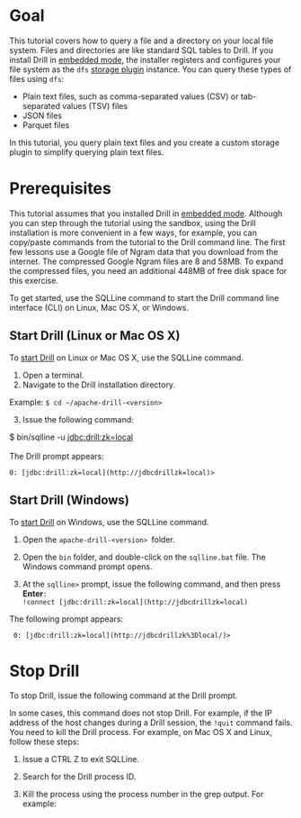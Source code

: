 # Goal

This tutorial covers how to query a file and a directory on your local file
system. Files and directories are like standard SQL tables to Drill. If you
install Drill in [embedded
mode](/confluence/display/DRILL/Installing+Drill+in+Embedded+Mode), the
installer registers and configures your file system as the `dfs` [storage
plugin](/confluence/display/DRILL/Getting+to+Know+the+Drill+Setup) instance.
You can query these types of files using `dfs`:

  * Plain text files, such as comma-separated values (CSV) or tab-separated values (TSV) files
  * JSON files
  * Parquet files

In this tutorial, you query plain text files and you create a custom storage
plugin to simplify querying plain text files.

# Prerequisites

This tutorial assumes that you installed Drill in [embedded
mode](/confluence/display/DRILL/Installing+Drill+in+Embedded+Mode). Although
you can step through the tutorial using the sandbox, using the Drill
installation is more convenient in a few ways, for example, you can copy/paste
commands from the tutorial to the Drill command line. The first few lessons
use a Google file of Ngram data that you download from the internet. The
compressed Google Ngram files are 8 and 58MB. To expand the compressed files,
you need an additional 448MB of free disk space for this exercise.

To get started, use the SQLLine command to start the Drill command line
interface (CLI) on Linux, Mac OS X, or Windows.

## Start Drill (Linux or Mac OS X)

To [start Drill](/confluence/pages/viewpage.action?pageId=44994063) on Linux
or Mac OS X, use the SQLLine command.

  1. Open a terminal.
  2. Navigate to the Drill installation directory.  
  
Example: `$ cd ~/apache-drill-<version>`  
  

  3. Issue the following command:  
  
$ bin/sqlline -u [jdbc:drill:zk=local  
](http://jdbcdrillzk=local)  
The Drill prompt appears:  
  
`0: [jdbc:drill:zk=local](http://jdbcdrillzk=local)>`

## Start Drill (Windows)

To [start Drill](/confluence/pages/viewpage.action?pageId=44994063) on
Windows, use the SQLLine command.

  1. Open the `apache-drill-<version> `folder.

  2. Open the `bin` folder, and double-click on the `sqlline.bat` file. The Windows command prompt opens.
  3. At the `sqlline>` prompt, issue the following command, and then press **Enter**`:  
`  
`!connect [jdbc:drill:zk=local](http://jdbcdrillzk=local)`  

The following prompt appears:

` 0: [jdbc:drill:zk=local](http://jdbcdrillzk%3Dlocal/)>`

# Stop Drill

To stop Drill, issue the following command at the Drill prompt.

In some cases, this command does not stop Drill. For example, if the IP
address of the host changes during a Drill session, the `!quit` command fails.
You need to kill the Drill process. For example, on Mac OS X and Linux, follow
these steps:

  1. Issue a CTRL Z to exit SQLLine.
  2. Search for the Drill process ID.   
  

  

  3. Kill the process using the process number in the grep output. For example:

